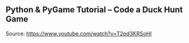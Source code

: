 ## Python & PyGame Tutorial – Code a Duck Hunt Game
Source: https://www.youtube.com/watch?v=T2pd3KRSoHI